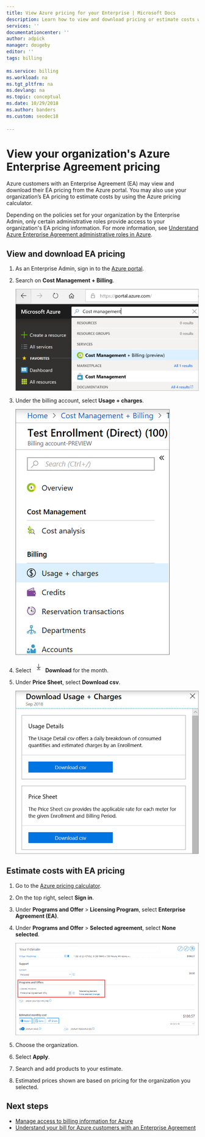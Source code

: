 ```yaml
---
title: View Azure pricing for your Enterprise | Microsoft Docs
description: Learn how to view and download pricing or estimate costs with your Enterprise Agreement pricing.
services: ''
documentationcenter: ''
author: adpick
manager: dougeby
editor: ''
tags: billing

ms.service: billing
ms.workload: na
ms.tgt_pltfrm: na
ms.devlang: na
ms.topic: conceptual
ms.date: 10/29/2018
ms.author: banders
ms.custom: seodec18

---
```

# View your organization's Azure Enterprise Agreement pricing 

Azure customers with an Enterprise Agreement (EA) may view and download their EA pricing from the Azure portal. You may also use your organization’s EA pricing to estimate costs by using the Azure pricing calculator.

Depending on the policies set for your organization by the Enterprise Admin, only certain administrative roles provide access to your organization's EA pricing information. For more information, see [Understand Azure Enterprise Agreement administrative roles in Azure](billing-understand-ea-roles.md).

## View and download EA pricing

 
1. As an Enterprise Admin, sign in to the [Azure portal](https://portal.azure.com/). 
1. Search on **Cost Management + Billing**.

   ![Screenshot that shows Azure portal search](./media/billing-ea-pricing/portal-cm-billing-search.png) 

1. Under the billing account, select **Usage + charges**.

   ![Screenshot that shows usage and charges under Billing](./media/billing-ea-pricing/ea-pricing-usage-charges-nav.png)

1. Select ![Screenshot that shows Azure portal search](./media/billing-ea-pricing/download-icon.png) **Download** for the month.
1. Under **Price Sheet**, select **Download csv**.

   ![Screenshot that shows the price sheet download csv button](./media/billing-ea-pricing/download-ea-price-sheet.png)

## Estimate costs with EA pricing

1. Go to the [Azure pricing calculator](https://azure.microsoft.com/pricing/calculator).
1. On the top right, select **Sign in**.
1. Under **Programs and Offer** > **Licensing Program**, select **Enterprise Agreement (EA)**.
1. Under **Programs and Offer** > **Selected agreement**, select **None selected**.

    ![Screenshot that shows the price sheet download csv button](./media/billing-ea-pricing/ea-pricing-calculator-estimate.png)

1. Choose the organization.
1. Select **Apply**.
1. Search and add products to your estimate.
1. Estimated prices shown are based on pricing for the organization you selected.

## Next steps

- [Manage access to billing information for Azure](billing-manage-access.md)
- [Understand your bill for Azure customers with an Enterprise Agreement](billing-understand-your-bill-ea.md)
